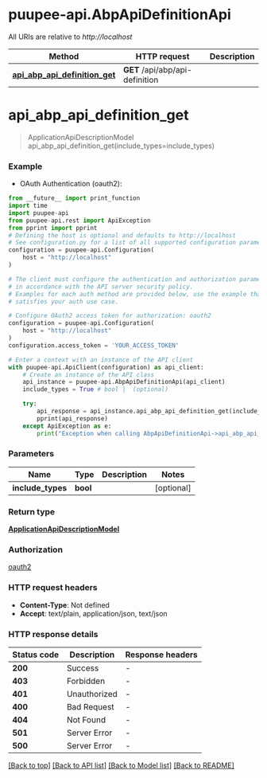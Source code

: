 # puupee-api.AbpApiDefinitionApi

All URIs are relative to *http://localhost*

Method | HTTP request | Description
------------- | ------------- | -------------
[**api_abp_api_definition_get**](AbpApiDefinitionApi.md#api_abp_api_definition_get) | **GET** /api/abp/api-definition | 


# **api_abp_api_definition_get**
> ApplicationApiDescriptionModel api_abp_api_definition_get(include_types=include_types)



### Example

* OAuth Authentication (oauth2):
```python
from __future__ import print_function
import time
import puupee-api
from puupee-api.rest import ApiException
from pprint import pprint
# Defining the host is optional and defaults to http://localhost
# See configuration.py for a list of all supported configuration parameters.
configuration = puupee-api.Configuration(
    host = "http://localhost"
)

# The client must configure the authentication and authorization parameters
# in accordance with the API server security policy.
# Examples for each auth method are provided below, use the example that
# satisfies your auth use case.

# Configure OAuth2 access token for authorization: oauth2
configuration = puupee-api.Configuration(
    host = "http://localhost"
)
configuration.access_token = 'YOUR_ACCESS_TOKEN'

# Enter a context with an instance of the API client
with puupee-api.ApiClient(configuration) as api_client:
    # Create an instance of the API class
    api_instance = puupee-api.AbpApiDefinitionApi(api_client)
    include_types = True # bool |  (optional)

    try:
        api_response = api_instance.api_abp_api_definition_get(include_types=include_types)
        pprint(api_response)
    except ApiException as e:
        print("Exception when calling AbpApiDefinitionApi->api_abp_api_definition_get: %s\n" % e)
```

### Parameters

Name | Type | Description  | Notes
------------- | ------------- | ------------- | -------------
 **include_types** | **bool**|  | [optional] 

### Return type

[**ApplicationApiDescriptionModel**](ApplicationApiDescriptionModel.md)

### Authorization

[oauth2](../README.md#oauth2)

### HTTP request headers

 - **Content-Type**: Not defined
 - **Accept**: text/plain, application/json, text/json

### HTTP response details
| Status code | Description | Response headers |
|-------------|-------------|------------------|
**200** | Success |  -  |
**403** | Forbidden |  -  |
**401** | Unauthorized |  -  |
**400** | Bad Request |  -  |
**404** | Not Found |  -  |
**501** | Server Error |  -  |
**500** | Server Error |  -  |

[[Back to top]](#) [[Back to API list]](../README.md#documentation-for-api-endpoints) [[Back to Model list]](../README.md#documentation-for-models) [[Back to README]](../README.md)


